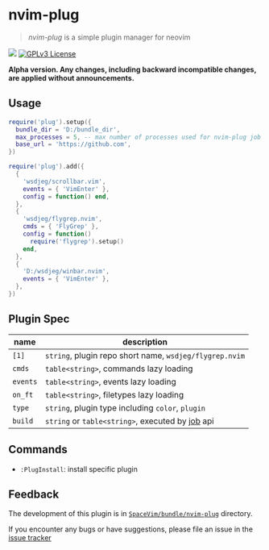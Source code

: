 # nvim-plug

> _nvim-plug_ is a simple plugin manager for neovim

[![](https://spacevim.org/img/build-with-SpaceVim.svg)](https://spacevim.org)
[![GPLv3 License](https://img.spacevim.org/license-GPLv3-blue.svg)](LICENSE)

**Alpha version. Any changes, including backward incompatible changes, are applied without announcements.**

## Usage

```lua
require('plug').setup({
  bundle_dir = 'D:/bundle_dir',
  max_processes = 5, -- max number of processes used for nvim-plug job
  base_url = 'https://github.com',
})

require('plug').add({
  {
    'wsdjeg/scrollbar.vim',
    events = { 'VimEnter' },
    config = function() end,
  },
  {
    'wsdjeg/flygrep.nvim',
    cmds = { 'FlyGrep' },
    config = function()
      require('flygrep').setup()
    end,
  },
  {
    'D:/wsdjeg/winbar.nvim',
    events = { 'VimEnter' },
  },
})
```

## Plugin Spec

| name     | description                                                                       |
| -------- | --------------------------------------------------------------------------------- |
| `[1]`    | `string`, plugin repo short name, `wsdjeg/flygrep.nvim`                           |
| `cmds`   | `table<string>`, commands lazy loading                                            |
| `events` | `table<string>`, events lazy loading                                              |
| `on_ft`  | `table<string>`, filetypes lazy loading                                           |
| `type`   | `string`, plugin type including `color`, `plugin`                                 |
| `build`  | `string` or `table<string>`, executed by [job](https://spacevim.org/api/job/) api |

## Commands

- `:PlugInstall`: install specific plugin

## Feedback

The development of this plugin is in [`SpaceVim/bundle/nvim-plug`](https://github.com/SpaceVim/SpaceVim/tree/master/bundle/nvim-plug) directory.

If you encounter any bugs or have suggestions, please file an issue in the [issue tracker](https://github.com/SpaceVim/SpaceVim/issues)

